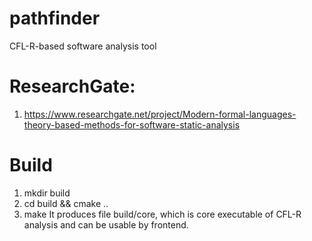 # pathfinder
CFL-R-based software analysis tool
# ResearchGate:
1) https://www.researchgate.net/project/Modern-formal-languages-theory-based-methods-for-software-static-analysis
# Build

1) mkdir build
2) cd build && cmake ..
3) make
It produces file build/core, which is core executable of CFL-R analysis and
can be usable by frontend.
